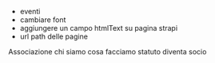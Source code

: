 - eventi
- cambiare font
- aggiungere un campo htmlText su pagina strapi
- url path delle pagine

Associazione 
 	chi siamo 
 	cosa facciamo
 	statuto 
 	diventa socio
